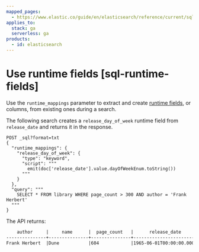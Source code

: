 ```yaml
---
mapped_pages:
  - https://www.elastic.co/guide/en/elasticsearch/reference/current/sql-runtime-fields.html
applies_to:
  stack: ga
  serverless: ga
products:
  - id: elasticsearch
---
```


# Use runtime fields [sql-runtime-fields]

Use the `runtime_mappings` parameter to extract and create [runtime fields](docs-content://manage-data/data-store/mapping/runtime-fields.md), or columns, from existing ones during a search.

The following search creates a `release_day_of_week` runtime field from `release_date` and returns it in the response.

```console
POST _sql?format=txt
{
  "runtime_mappings": {
    "release_day_of_week": {
      "type": "keyword",
      "script": """
        emit(doc['release_date'].value.dayOfWeekEnum.toString())
      """
    }
  },
  "query": """
    SELECT * FROM library WHERE page_count > 300 AND author = 'Frank Herbert'
  """
}
```

The API returns:

```txt
    author     |     name      |  page_count   |      release_date      |release_day_of_week
---------------+---------------+---------------+------------------------+-------------------
Frank Herbert  |Dune           |604            |1965-06-01T00:00:00.000Z|TUESDAY
```

